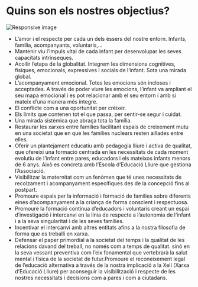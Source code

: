 # Quins son els nostres objectius?

<img src='http://www.xantala.es/wp-content/uploads/2012/10/xantala-2012-dins.jpg' class='img-responsive pull-left' alt='Responsive image'>

* L’amor i el respecte per cada un dels éssers del nostre entorn. Infants, familia, acompanyants, voluntaris,…
* Mantenir viu l’impuls vital de cada infant per desenvolupar les seves capacitats intrínseques.
* Acollir l’etapa de la globalitat. Integrem les dimensions cognitives, físiques, emocionals, expressives i socials de l’infant. Sota una mirada global.
* L’acompanyament emocional. Totes les emocions són incloses i acceptades. A través de poder viure les emocions, l’infant va ampliant el seu mapa emocional i es pot relacionar amb el seu entorn i amb si mateix d’una manera més íntegre.
* El conflicte com a una oportunitat per créixer.
* Els límits que contenen tot el que passa, per sentir-se segur i cuidat.
* Una mirada sistèmica que abraça tota la família.
* Restaurar les xarxes entre famílies facilitant espais de creixement mutu en una societat que en que les famílies nuclears resten aillades entre elles.
* Oferir un plantejament educatiu amb pedagogia lliure i activa de qualitat, que ofereixi una formació centrada en les necessitats de cada moment evolutiu de l’infant entre pares, educadors i els mateixos infants menors de 6 anys. Això es concreta amb l’Escola d’Educació Lliure que gestiona l’Associació.
* Visibilitzar la maternitat com un fenòmen que té unes necessitats de recolzament i acompanyament específiques des de la concepció fins al postpart.
* Promoure espais per la informació i formació de famílies sobre diferents eines d’acompanyament a la criança de forma conscient i respectuosa.
* Promoure la formació contínua d’educadors i voluntaris creant un espai d’investigació i intercanvi en la línia de respecte a l’autonomia de l’infant i a la seva singularitat i de les seves famílies.
* Incentivar el intercanvi amb altres entitats afins a la nostra filosofia de forma que es treballi en xarxa.
* Defensar el paper primordial a la societat del temps i la qualitat de les relacions davand del treball, no només com a temps de qualitat. sinó en la seva vessant preventiva com l’eix fonamental que vertebrarà la salut mental i física de la societat de futur.Promoure el reconeixement legal de l’educació alternativa a través de la nostra implicació a la Xell (Xarxa d’Educació Lliure) per aconseguir la visibilització i respecte de les nostres necessitats i decisions com a pares i com a ciutadans.
